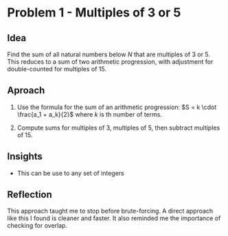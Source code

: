 # Problem 1 - Multiples of 3 or 5

## Idea
Find the sum of all natural numbers below _N_ that are multiples of 3 or 5. This
reduces to a sum of two arithmetic progression, with adjustment for
double-counted for multiples of 15.

## Aproach
1. Use the formula for the sum of an arithmetic progression:
$S = k \cdot \frac{a_1 + a_k}{2}$ where $k$ is th number of terms.

2. Compute sums for multiples of 3, multiples of 5, then subtract multiples of
15\.

## Insights
* This can be use to any set of integers

## Reflection
This approach taught me to stop before brute-forcing. A direct approach like
this I found is cleaner and faster. It also reminded me the importance of
checking for overlap.

